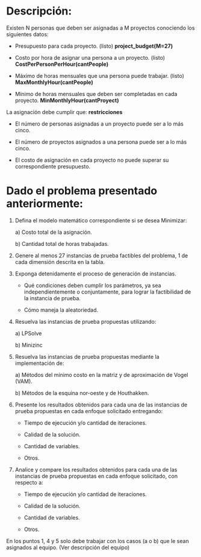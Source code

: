<h1> Descripción: </h1>

Existen N personas que deben ser asignadas a M proyectos conociendo los siguientes datos:
-  Presupuesto para cada proyecto. (listo) **project_budget(M=27)**

- Costo por hora de asignar una persona a un proyecto. (listo) **CostPerPersonPerHour(cantPeople)**

- Máximo de horas mensuales que una persona puede trabajar. (listo) **MaxMonthlyHour(cantPeople)**

- Mínimo de horas mensuales que deben ser completadas en cada proyecto. **MinMonthlyHour(cantProyect)**

La asignación debe cumplir que: **restricciones**

- El número de personas asignadas a un proyecto puede ser a lo más cinco.

- El número de proyectos asignados a una persona puede ser a lo más cinco.

- El costo de asignación en cada proyecto no puede superar su correspondiente presupuesto.

<h1>Dado el problema presentado anteriormente: </h1>

1. Defina el modelo matemático correspondiente si se desea Minimizar:
    
    a) Costo total de la asignación.

    b) Cantidad total de horas trabajadas.

2. Genere al menos 27 instancias de prueba factibles del problema, 1 de cada dimensión descrita en la tabla. 

3. Exponga detenidamente el proceso de generación de instancias. 

    - Qué condiciones deben cumplir los parámetros, ya sea independientemente o conjuntamente, para lograr la factibilidad de la instancia de prueba.

    - Cómo maneja la aleatoriedad.

4. Resuelva las instancias de prueba propuestas utilizando:

    a) LPSolve

    b) Minizinc

5. Resuelva las instancias de prueba propuestas mediante la implementación de:

    a) Métodos del mínimo costo en la matriz y de aproximación de Vogel (VAM).

    b) Métodos de la esquina nor-oeste y de Houthakken.

6. Presente los resultados obtenidos para cada una de las instancias de prueba propuestas en cada enfoque solicitado entregando:

    - Tiempo de ejecución y/o cantidad de iteraciones.

   - Calidad de la solución.

   - Cantidad de variables.

   - Otros.

7. Analice y compare los resultados obtenidos para cada una de las instancias de prueba propuestas en cada enfoque solicitado, con respecto a:

    - Tiempo de ejecución y/o cantidad de iteraciones.

    - Calidad de la solución.

    - Cantidad de variables.

    - Otros.


En los puntos 1, 4 y 5 solo debe trabajar con los casos (a o b) que le sean asignados al equipo. (Ver descripción del equipo)
